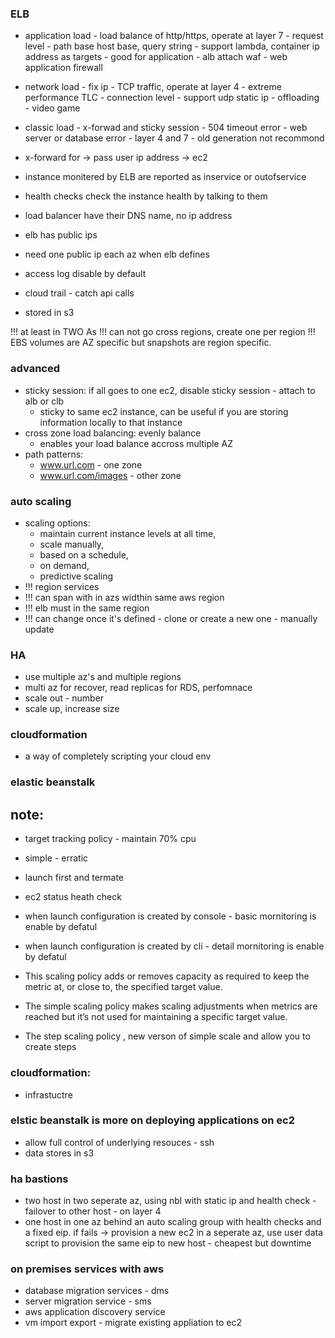 ### ELB
- application load - load balance of http/https, operate at layer 7 - request level - path base host base, query string - support lambda, container ip address as targets - good for application -  alb attach waf - web application firewall

- network load - fix ip - TCP traffic, operate at layer 4 - extreme performance TLC - connection level - support udp static ip - offloading - video game

- classic load - x-forwad and sticky session - 504 timeout error - web server or database error - layer 4 and 7 - old generation not recommond

- x-forward for  -> pass user ip address -> ec2
- instance monitered by ELB are reported as inservice or outofservice
- health checks check the instance health by talking to them
- load balancer have their DNS name, no ip address


- elb has public ips
- need one public ip each az when elb defines

- access log disable by default
- cloud trail - catch api calls
- stored in s3

!!! at least in TWO As
!!! can not go cross regions, create one per region
!!! EBS volumes are AZ specific but snapshots are region specific.

### advanced
- sticky session: if all goes to one ec2, disable sticky session - attach to alb or clb
  - sticky to same ec2 instance, can be useful if you are storing information locally to that instance
- cross zone load balancing: evenly balance
  - enables your load balance accross multiple AZ
- path patterns: 
  - www.url.com - one zone
  - www.url.com/images - other zone
  
### auto scaling
- scaling options: 
    - maintain current instance levels at all time, 
    - scale manually, 
    - based on a schedule, 
    - on demand, 
    - predictive scaling
- !!! region services
- !!! can span with in azs widthin same aws region
- !!! elb must in the same region
- !!! can change once it's defined - clone or create a new one  - manually update


### HA
- use multiple az's and multiple regions 
- multi az for recover, read replicas for RDS, perfomnace
- scale out - number
- scale up, increase size

### cloudformation
- a way of completely scripting your cloud env

### elastic beanstalk


## note:
- target tracking policy -  maintain 70% cpu
- simple - erratic 
- launch first and termate
- ec2 status heath check
- when launch configuration is created by console - basic mornitoring is enable by defatul
- when launch configuration is created by cli - detail mornitoring is enable by defatul


- This scaling policy adds or removes capacity as required to keep the metric at, or close to, the specified target value.

- The simple scaling policy makes scaling adjustments when metrics are reached but it’s not used for maintaining a specific target value.

- The step scaling policy , new verson of simple scale and allow you to create steps


### cloudformation:
- infrastuctre

### elstic beanstalk is more on deploying applications on ec2
- allow full control of underlying resouces - ssh
- data stores in s3

### ha bastions
- two host in two seperate az, using nbl with static ip and health check - failover to other host - on layer 4
- one host in one az behind an auto scaling group with health checks and a fixed eip. if fails -> provision a new ec2 in a seperate az, use user data script to provision the same eip to new host - cheapest but downtime


### on premises services with aws
- database migration services - dms
- server migration service - sms
- aws application discovery service
- vm import export - migrate existing appliation to ec2
